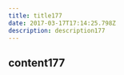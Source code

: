 ```yaml
---
title: title177
date: 2017-03-17T17:14:25.798Z
description: description177
---
```


## content177
  
